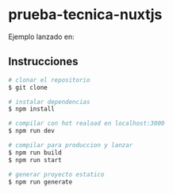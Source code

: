 # prueba-tecnica-nuxtjs
Ejemplo lanzado en:

## Instrucciones
```bash
# clonar el repositorio
$ git clone 

# instalar dependencias
$ npm install

# compilar con hot reaload en localhost:3000
$ npm run dev

# compilar para produccion y lanzar
$ npm run build
$ npm run start

# generar proyecto estatico
$ npm run generate
```